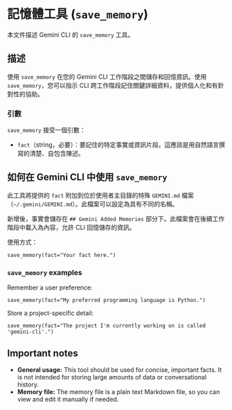 # 記憶體工具 (`save_memory`)

本文件描述 Gemini CLI 的 `save_memory` 工具。

## 描述

使用 `save_memory` 在您的 Gemini CLI 工作階段之間儲存和回憶資訊。使用 `save_memory`，您可以指示 CLI 跨工作階段記住關鍵詳細資料，提供個人化和有針對性的協助。

### 引數

`save_memory` 接受一個引數：

- `fact`（string，必要）：要記住的特定事實或資訊片段。這應該是用自然語言撰寫的清楚、自包含陳述。

## 如何在 Gemini CLI 中使用 `save_memory`

此工具將提供的 `fact` 附加到位於使用者主目錄的特殊 `GEMINI.md` 檔案（`~/.gemini/GEMINI.md`）。此檔案可以設定為具有不同的名稱。

新增後，事實會儲存在 `## Gemini Added Memories` 部分下。此檔案會在後續工作階段中載入為內容，允許 CLI 回憶儲存的資訊。

使用方式：

```
save_memory(fact="Your fact here.")
```

### `save_memory` examples

Remember a user preference:

```
save_memory(fact="My preferred programming language is Python.")
```

Store a project-specific detail:

```
save_memory(fact="The project I'm currently working on is called 'gemini-cli'.")
```

## Important notes

- **General usage:** This tool should be used for concise, important facts. It is not intended for storing large amounts of data or conversational history.
- **Memory file:** The memory file is a plain text Markdown file, so you can view and edit it manually if needed.
